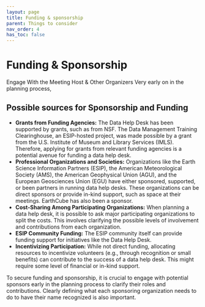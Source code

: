 ```yaml
---
layout: page
title: Funding & sponsorship
parent: Things to consider
nav_order: 4
has_toc: false
---
```


# Funding & Sponsorship

Engage With the Meeting Host & Other Organizers Very early on in the planning
process,

## Possible sources for Sponsorship and Funding

-   **Grants from Funding Agencies:** The Data Help Desk has been supported by
    grants, such as from NSF. The Data Management Training Clearinghouse, an
    ESIP-hosted project, was made possible by a grant from the U.S. Institute of
    Museum and Library Services (IMLS). Therefore, applying for grants from
    relevant funding agencies is a potential avenue for funding a data help
    desk.
-   **Professional Organizations and Societies:** Organizations like the Earth
    Science Information Partners (ESIP), the American Meteorological Society
    (AMS), the American Geophysical Union (AGU), and the European Geosciences
    Union (EGU) have either sponsored, supported, or been partners in running
    data help desks. These organizations can be direct sponsors or provide
    in-kind support, such as space at their meetings. EarthCube has also been a
    sponsor.
-   **Cost-Sharing Among Participating Organizations:** When planning a data
    help desk, it is possible to ask major participating organizations to split
    the costs. This involves clarifying the possible levels of involvement and
    contributions from each organization.
-   **ESIP Community Funding:** The ESIP community itself can provide funding
    support for initiatives like the Data Help Desk.
-   **Incentivizing Participation:** While not direct funding, allocating
    resources to incentivize volunteers (e.g., through recognition or small
    benefits) can contribute to the success of a data help desk. This might
    require some level of financial or in-kind support.

To secure funding and sponsorship, it is crucial to engage with potential
sponsors early in the planning process to clarify their roles and contributions.
Clearly defining what each sponsoring organization needs to do to have their
name recognized is also important.
